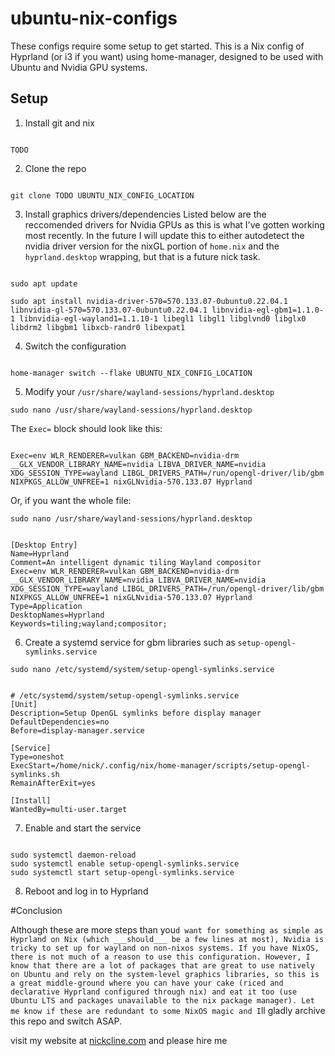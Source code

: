 # ubuntu-nix-configs
These configs require some setup to get started. This is a Nix config of Hyprland (or i3 if you want) using home-manager, designed to be used with Ubuntu and Nvidia GPU systems. 
## Setup
1. Install git and nix

```

TODO

```

2. Clone the repo

```

git clone TODO UBUNTU_NIX_CONFIG_LOCATION

```

3. Install graphics drivers/dependencies
Listed below are the reccomended drivers for Nvidia GPUs as this is what I've gotten working most recently. In the future I will update this to either autodetect the nvidia driver version for the nixGL portion of `home.nix` and the `hyprland.desktop` wrapping, but that is a future nick task.

```

sudo apt update

sudo apt install nvidia-driver-570=570.133.07-0ubuntu0.22.04.1 libnvidia-gl-570=570.133.07-0ubuntu0.22.04.1 libnvidia-egl-gbm1=1.1.0-1 libnvidia-egl-wayland1=1.1.10-1 libegl1 libgl1 libglvnd0 libglx0 libdrm2 libgbm1 libxcb-randr0 libexpat1

```

4. Switch the configuration

```

home-manager switch --flake UBUNTU_NIX_CONFIG_LOCATION

```

5. Modify your `/usr/share/wayland-sessions/hyprland.desktop`

`sudo nano /usr/share/wayland-sessions/hyprland.desktop`

The `Exec=` block should look like this:

```

Exec=env WLR_RENDERER=vulkan GBM_BACKEND=nvidia-drm __GLX_VENDOR_LIBRARY_NAME=nvidia LIBVA_DRIVER_NAME=nvidia XDG_SESSION_TYPE=wayland LIBGL_DRIVERS_PATH=/run/opengl-driver/lib/gbm NIXPKGS_ALLOW_UNFREE=1 nixGLNvidia-570.133.07 Hyprland

```

Or, if you want the whole file:

`sudo nano /usr/share/wayland-sessions/hyprland.desktop`

```

[Desktop Entry]
Name=Hyprland
Comment=An intelligent dynamic tiling Wayland compositor
Exec=env WLR_RENDERER=vulkan GBM_BACKEND=nvidia-drm __GLX_VENDOR_LIBRARY_NAME=nvidia LIBVA_DRIVER_NAME=nvidia XDG_SESSION_TYPE=wayland LIBGL_DRIVERS_PATH=/run/opengl-driver/lib/gbm NIXPKGS_ALLOW_UNFREE=1 nixGLNvidia-570.133.07 Hyprland
Type=Application
DesktopNames=Hyprland
Keywords=tiling;wayland;compositor;

```

6. Create a systemd service for gbm libraries such as `setup-opengl-symlinks.service`

`sudo nano /etc/systemd/system/setup-opengl-symlinks.service`

```

# /etc/systemd/system/setup-opengl-symlinks.service
[Unit]
Description=Setup OpenGL symlinks before display manager
DefaultDependencies=no
Before=display-manager.service

[Service]
Type=oneshot
ExecStart=/home/nick/.config/nix/home-manager/scripts/setup-opengl-symlinks.sh
RemainAfterExit=yes

[Install]
WantedBy=multi-user.target

```

7. Enable and start the service

```

sudo systemctl daemon-reload
sudo systemctl enable setup-opengl-symlinks.service
sudo systemctl start setup-opengl-symlinks.service

```

8. Reboot and log in to Hyprland

#Conclusion

Although these are more steps than you`d want for something as simple as Hyprland on Nix (which ___should___ be a few lines at most), Nvidia is tricky to set up for wayland on non-nixos systems. If you have NixOS, there is not much of a reason to use this configuration. However, I know that there are a lot of packages that are great to use natively on Ubuntu and rely on the system-level graphics libraries, so this is a great middle-ground where you can have your cake (riced and declarative Hyprland configured through nix) and eat it too (use Ubuntu LTS and packages unavailable to the nix package manager). Let me know if these are redundant to some NixOS magic and I`ll gladly archive this repo and switch ASAP.

visit my website at [nickcline.com](https://nickcline.com) and please hire me

